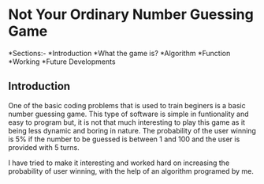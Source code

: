 # Not Your Ordinary Number Guessing Game

*Sections:-
    *Introduction
    *What the game is?
    *Algorithm 
        *Function
        *Working
    *Future Developments

## Introduction
One of the basic coding problems that is used to train beginers is a basic number guessing game.
This type of software is simple in funtionality and easy to program but, it is not that much interesting to play this game as it being less dynamic and boring in nature. The probability of the user winning is 5% if the number to be guessed is between 1 and 100 and the user is provided with 5 turns.

I have tried to make it interesting and worked hard on increasing the probability of user winning, with the help of an algorithm programed by me. 

